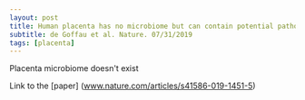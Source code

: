 ```yaml
---
layout: post
title: Human placenta has no microbiome but can contain potential pathogens
subtitle: de Goffau et al. Nature. 07/31/2019
tags: [placenta]
---
```

Placenta microbiome doesn't exist

Link to the [paper] (www.nature.com/articles/s41586-019-1451-5)
